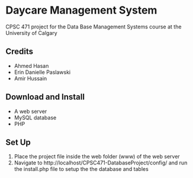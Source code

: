# Daycare Management System

CPSC 471 project for the Data Base Management Systems course at the University of Calgary

## Credits
* Ahmed Hasan
* Erin Danielle Paslawski
* Amir Hussain

## Download and Install
* A web server
* MySQL database
* PHP

## Set Up
1. Place the project file inside the web folder (www) of the web server
2. Navigate to http://localhost/CPSC471-DatabaseProject/config/ and run the install.php file to setup the the database and tables
